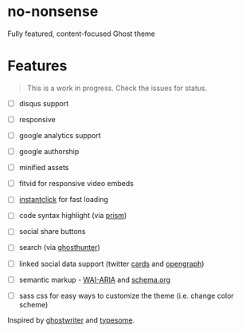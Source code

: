 no-nonsense
===========

Fully featured, content-focused Ghost theme

# Features

> This is a work in progress. Check the issues for status.

- [ ] disqus support
- [ ] responsive
- [ ] google analytics support
- [ ] google authorship
- [ ] minified assets
- [ ] fitvid for responsive video embeds
- [ ] [instantclick](http://instantclick.io/) for fast loading
- [ ] code syntax highlight (via [prism](http://prismjs.com/))
- [ ] social share buttons
- [ ] search (via [ghosthunter](https://github.com/i11ume/ghostHunter))
- [ ] linked social data support (twitter [cards](https://dev.twitter.com/docs/cards) and [opengraph](http://ogp.me/))
- [ ] semantic markup - [WAI-ARIA](http://www.w3.org/WAI/intro/aria) and [schema.org](http://www.schema.org/)
- [ ] sass css for easy ways to customize the theme (i.e. change color scheme)


Inspired by [ghostwriter](https://github.com/roryg/ghostwriter) and [typesome](http://typesome.golem.io/features-list/).
